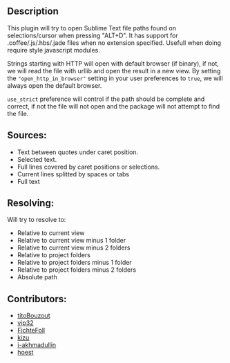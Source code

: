 Description
------------------

This plugin will try to open Sublime Text file paths found on selections/cursor when pressing "ALT+D".
It has support for .coffee/.js/.hbs/.jade files when no extension specified. Usefull when doing require style javascript modules.

Strings starting with HTTP will open with default browser (if binary), if not, we will read the file with urllib and open the result in a new view. By setting the `"open_http_in_browser"` setting in your user preferences to `true`, we will always open the default browser.

`use_strict` preference will control if the path should be complete and correct, if not the file will not open and the package will not attempt to find the file.

Sources:
------------------

- Text between quotes under caret position.
- Selected text.
- Full lines covered by caret positions or selections.
- Current lines splitted by spaces or tabs
- Full text

Resolving:
------------------

Will try to resolve to:

- Relative to current view
- Relative to current view minus 1 folder
- Relative to current view minus 2 folders
- Relative to project folders
- Relative to project folders minus 1 folder
- Relative to project folders minus 2 folders
- Absolute path

Contributors:
---
- [titoBouzout](https://github.com/titoBouzout)
- [vip32](https://github.com/vip32)
- [FichteFoll](https://github.com/FichteFoll)
- [kizu](https://github.com/kizu)
- [i-akhmadullin](https://github.com/i-akhmadullin)
- [hoest](https://github.com/hoest)
